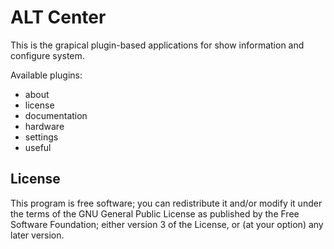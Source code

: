 # ALT Center

This is the grapical plugin-based applications for show information and
configure system.

Available plugins:
- about
- license
- documentation
- hardware
- settings
- useful

## License

This program is free software; you can redistribute it and/or modify it under
the terms of the GNU General Public License as published by the Free Software
Foundation; either version 3 of the License, or (at your option) any later
version.
